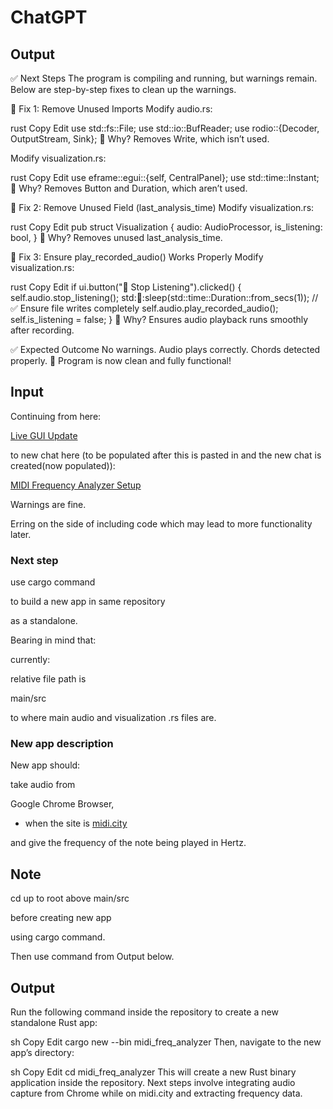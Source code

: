# ChatGPT

## Output

✅ Next Steps
The program is compiling and running, but warnings remain. Below are step-by-step fixes to clean up the warnings.

🔹 Fix 1: Remove Unused Imports
Modify audio.rs:

rust
Copy
Edit
use std::fs::File;
use std::io::BufReader;
use rodio::{Decoder, OutputStream, Sink};
🔹 Why?
Removes Write, which isn’t used.

Modify visualization.rs:

rust
Copy
Edit
use eframe::egui::{self, CentralPanel};
use std::time::Instant;
🔹 Why?
Removes Button and Duration, which aren’t used.

🔹 Fix 2: Remove Unused Field (last_analysis_time)
Modify visualization.rs:

rust
Copy
Edit
pub struct Visualization {
    audio: AudioProcessor,
    is_listening: bool,
}
🔹 Why?
Removes unused last_analysis_time.

🔹 Fix 3: Ensure play_recorded_audio() Works Properly
Modify visualization.rs:

rust
Copy
Edit
if ui.button("🛑 Stop Listening").clicked() {
    self.audio.stop_listening();
    std::thread::sleep(std::time::Duration::from_secs(1)); // ✅ Ensure file writes completely
    self.audio.play_recorded_audio();
    self.is_listening = false;
}
🔹 Why?
Ensures audio playback runs smoothly after recording.

✅ Expected Outcome
No warnings.
Audio plays correctly.
Chords detected properly.
🚀 Program is now clean and fully functional!

## Input

Continuing from here:

[Live GUI Update](https://chatgpt.com/c/67a17f64-5894-800f-96b5-5575b3a65c1e)

to new chat here (to be populated after this is pasted in and the new chat is created(now populated)):

[MIDI Frequency Analyzer Setup](https://chatgpt.com/g/g-p-67a150ea7cf881918f8297bed8c66aa6-dissertation-use-rust-build-simple-audio-program/c/67acbd90-c5b0-800f-8edb-b5830644a49c)

Warnings are fine.

Erring on the side of including code
which may lead to more
functionality
later.

### Next step

use cargo command

to build a new app in same repository

as a standalone.

Bearing in mind that:

currently:

relative file path is

main/src

to where main audio and visualization .rs files are.

### New app description

New app should:

take audio from

Google Chrome Browser,

- when the site is [midi.city](https://midi.city/)

and give the frequency of the note being played in Hertz.

## Note

cd up to root above main/src

before creating new app

using cargo command.

Then use command from Output below.

## Output

Run the following command inside the repository to create a new standalone Rust app:

sh
Copy
Edit
cargo new --bin midi_freq_analyzer
Then, navigate to the new app’s directory:

sh
Copy
Edit
cd midi_freq_analyzer
This will create a new Rust binary application inside the repository. Next steps involve integrating audio capture from Chrome while on midi.city and extracting frequency data.
